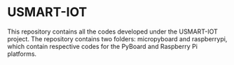 # USMART-IOT
This repository contains all the codes developed under the USMART-IOT project. 
The repository contains two folders: micropyboard and raspberrypi, which contain respective codes for the PyBoard and Raspberry Pi platforms.
